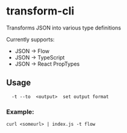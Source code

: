 # transform-cli

Transforms JSON into various type definitions

Currently supports:

* JSON -> Flow
* JSON -> TypeScript
* JSON -> React PropTypes

## Usage

```
  -t --to  <output>  set output format
```

### Example:

```
curl <someurl> | index.js -t flow
```
